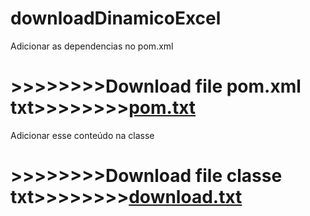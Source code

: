 # downloadDinamicoExcel


Adicionar as dependencias no pom.xml
# >>>>>>>>Download file pom.xml txt>>>>>>>>[pom.txt](https://github.com/VictorSalles99/downloadDinamicoExcel/files/6276219/pom.txt)

Adicionar esse conteúdo na classe
# >>>>>>>>Download file classe txt>>>>>>>>[download.txt](https://github.com/VictorSalles99/downloadDinamicoExcel/files/6276208/download.txt)
